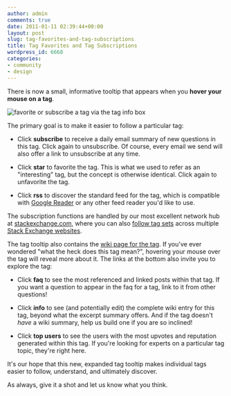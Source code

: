 ```yaml
---
author: admin
comments: true
date: 2011-01-11 02:39:44+00:00
layout: post
slug: tag-favorites-and-tag-subscriptions
title: Tag Favorites and Tag Subscriptions
wordpress_id: 6668
categories:
- community
- design
---
```



There is now a small, informative tooltip that appears when you **hover your mouse on a tag**.



![favorite or subscribe a tag via the tag info box](http://blog.stackoverflow.com/wp-content/uploads/tag-favorites-subscribe2.png)



The primary goal is to make it easier to follow a particular tag:







  * Click **subscribe** to receive a daily email summary of new questions in this tag. Click again to unsubscribe. Of course, every email we send will also offer a link to unsubscribe at any time.

  * Click **star** to favorite the tag. This is what we used to refer as an "interesting" tag, but the concept is otherwise identical. Click again to unfavorite the tag.

  * Click **rss** to discover the standard feed for the tag, which is compatible with [Google Reader](http://www.google.com/reader) or any other feed reader you'd like to use.




The subscription functions are handled by our most excellent network hub at [stackexchange.com](http://stackexchange.com), where you can also [follow tag sets](http://blog.stackoverflow.com/2010/11/tag-sets-on-stack-exchange/) across multiple [Stack Exchange websites](http://stackexchange.com/sites).



The tag tooltip also contains the [wiki page for the tag](http://blog.stackoverflow.com/2010/08/new-tag-info-pages/). If you've ever wondered "what the heck does this tag mean?",  hovering your mouse over the tag will reveal more about it. The links at the bottom also invite you to explore the tag:







  * Click **faq** to see the most referenced and linked posts within that tag. If you want a question to appear in the faq for a tag, link to it from other questions!

  * Click **info** to see (and potentially edit) the complete wiki entry for this tag, beyond what the excerpt summary offers. And if the tag doesn't _have_ a wiki summary, help us build one if you are so inclined!

  * Click **top users** to see the users with the most upvotes and reputation generated within this tag. If you're looking for experts on a particular tag topic, they're right here.




It's our hope that this new, expanded tag tooltip makes individual tags easier to follow, understand, and ultimately discover.



As always, give it a shot and let us know what you think.

